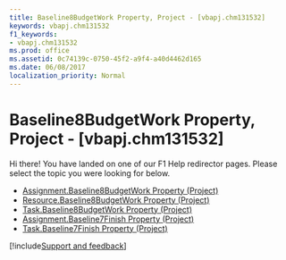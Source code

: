 ```yaml
---
title: Baseline8BudgetWork Property, Project - [vbapj.chm131532]
keywords: vbapj.chm131532
f1_keywords:
- vbapj.chm131532
ms.prod: office
ms.assetid: 0c74139c-0750-45f2-a9f4-a40d4462d165
ms.date: 06/08/2017
localization_priority: Normal
---
```



# Baseline8BudgetWork Property, Project - [vbapj.chm131532]

Hi there! You have landed on one of our F1 Help redirector pages. Please select the topic you were looking for below.

- [Assignment.Baseline8BudgetWork Property (Project)](https://msdn.microsoft.com/library/b4f81a07-1442-bcec-867e-86ae9af8c207%28Office.15%29.aspx)
- [Resource.Baseline8BudgetWork Property (Project)](https://msdn.microsoft.com/library/ea76d503-aea8-93b4-d573-03608f0e4329%28Office.15%29.aspx)
- [Task.Baseline8BudgetWork Property (Project)](https://msdn.microsoft.com/library/49e15be6-b20d-9db2-e44c-000f87a82dd8%28Office.15%29.aspx)
- [Assignment.Baseline7Finish Property (Project)](https://msdn.microsoft.com/library/c982594c-0086-8468-ce6e-51e8c2a46f4f%28Office.15%29.aspx)
- [Task.Baseline7Finish Property (Project)](https://msdn.microsoft.com/library/36cd169b-497b-d82f-c81a-e0f7e2bc2a59%28Office.15%29.aspx)

[!include[Support and feedback](~/includes/feedback-boilerplate.md)]